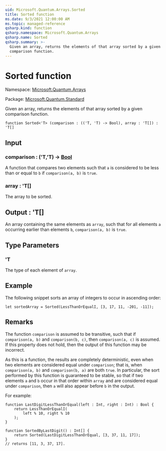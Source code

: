 ```yaml
---
uid: Microsoft.Quantum.Arrays.Sorted
title: Sorted function
ms.date: 9/3/2021 12:00:00 AM
ms.topic: managed-reference
qsharp.kind: function
qsharp.namespace: Microsoft.Quantum.Arrays
qsharp.name: Sorted
qsharp.summary: >-
  Given an array, returns the elements of that array sorted by a given
  comparison function.
---
```


# Sorted function

Namespace: [Microsoft.Quantum.Arrays](xref:Microsoft.Quantum.Arrays)

Package: [Microsoft.Quantum.Standard](https://nuget.org/packages/Microsoft.Quantum.Standard)


Given an array, returns the elements of that array sorted by a givencomparison function.

```qsharp
function Sorted<'T> (comparison : (('T, 'T) -> Bool), array : 'T[]) : 'T[]
```


## Input

### comparison : ('T,'T) -> [Bool](xref:microsoft.quantum.qsharp.valueliterals#bool-literals)

A function that compares two elements such that `a` is considered tobe less than or equal to `b` if `comparison(a, b)` is `true`.


### array : 'T[]

The array to be sorted.



## Output : 'T[]

An array containing the same elements as `array`, such that for allelements `a` occurring earlier than elements `b`, `comparison(a, b)`is `true`.

## Type Parameters

### 'T

The type of each element of `array`.

## Example

The following snippet sorts an array of integers to occur in ascendingorder:```qsharplet sortedArray = Sorted(LessThanOrEqualI, [3, 17, 11, -201, -11]);```

## Remarks

The function `comparison` is assumed to be transitive, such thatif `comparison(a, b)` and `comparison(b, c)`, then `comparison(a, c)`is assumed. If this property does not hold, then the output of thisfunction may be incorrect.As this is a function, the results are completely deterministic, evenwhen two elements are considered equal under `comparison`;that is, when `comparison(a, b)` and `comparison(b, a)` are both `true`.In particular, the sort performed by this function is guaranteed to bestable, so that if two elements `a` and `b` occur in that order within`array` and are considered equal under `comparison`, then `a` will alsoappear before `b` in the output.For example:```qsharpfunction LastDigitLessThanOrEqual(left : Int, right : Int) : Bool {    return LessThanOrEqualI(        left % 10, right % 10    );}function SortedByLastDigit() : Int[] {    return Sorted(LastDigitLessThanOrEqual, [3, 37, 11, 17]);}// returns [11, 3, 37, 17].```